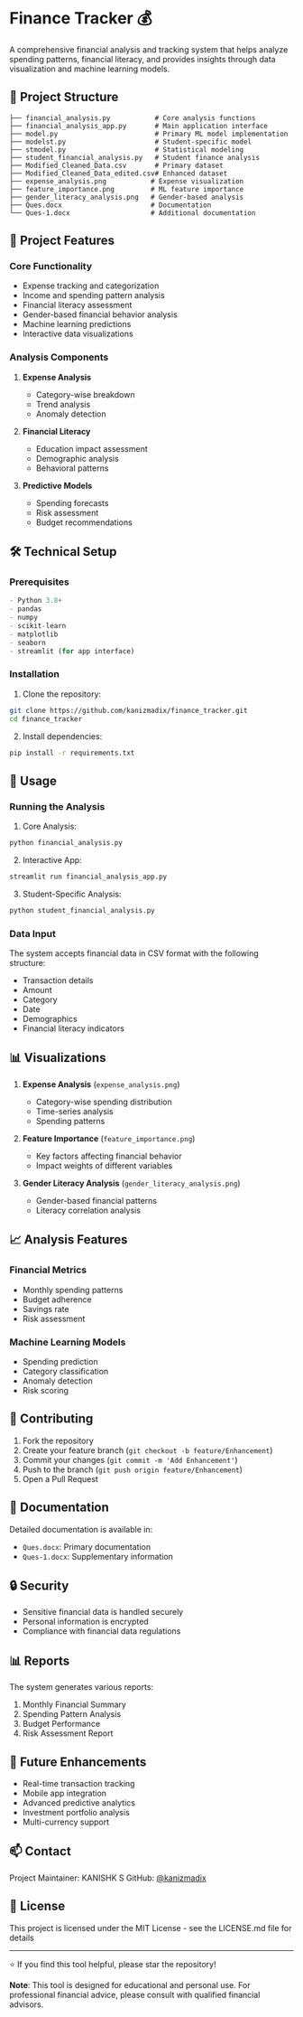 # Finance Tracker 💰

A comprehensive financial analysis and tracking system that helps analyze spending patterns, financial literacy, and provides insights through data visualization and machine learning models.

## 📁 Project Structure

```
├── financial_analysis.py           # Core analysis functions
├── financial_analysis_app.py       # Main application interface
├── model.py                        # Primary ML model implementation
├── modelst.py                      # Student-specific model
├── stmodel.py                      # Statistical modeling
├── student_financial_analysis.py   # Student finance analysis
├── Modified_Cleaned_Data.csv       # Primary dataset
├── Modified_Cleaned_Data_edited.csv# Enhanced dataset
├── expense_analysis.png           # Expense visualization
├── feature_importance.png         # ML feature importance
├── gender_literacy_analysis.png   # Gender-based analysis
├── Ques.docx                      # Documentation
└── Ques-1.docx                    # Additional documentation
```

## 🎯 Project Features

### Core Functionality
- Expense tracking and categorization
- Income and spending pattern analysis
- Financial literacy assessment
- Gender-based financial behavior analysis
- Machine learning predictions
- Interactive data visualizations

### Analysis Components
1. **Expense Analysis**
   - Category-wise breakdown
   - Trend analysis
   - Anomaly detection

2. **Financial Literacy**
   - Education impact assessment
   - Demographic analysis
   - Behavioral patterns

3. **Predictive Models**
   - Spending forecasts
   - Risk assessment
   - Budget recommendations

## 🛠️ Technical Setup

### Prerequisites
```python
- Python 3.8+
- pandas
- numpy
- scikit-learn
- matplotlib
- seaborn
- streamlit (for app interface)
```

### Installation

1. Clone the repository:
```bash
git clone https://github.com/kanizmadix/finance_tracker.git
cd finance_tracker
```

2. Install dependencies:
```bash
pip install -r requirements.txt
```

## 🚀 Usage

### Running the Analysis

1. Core Analysis:
```bash
python financial_analysis.py
```

2. Interactive App:
```bash
streamlit run financial_analysis_app.py
```

3. Student-Specific Analysis:
```bash
python student_financial_analysis.py
```

### Data Input

The system accepts financial data in CSV format with the following structure:
- Transaction details
- Amount
- Category
- Date
- Demographics
- Financial literacy indicators

## 📊 Visualizations

1. **Expense Analysis** (`expense_analysis.png`)
   - Category-wise spending distribution
   - Time-series analysis
   - Spending patterns

2. **Feature Importance** (`feature_importance.png`)
   - Key factors affecting financial behavior
   - Impact weights of different variables

3. **Gender Literacy Analysis** (`gender_literacy_analysis.png`)
   - Gender-based financial patterns
   - Literacy correlation analysis

## 📈 Analysis Features

### Financial Metrics
- Monthly spending patterns
- Budget adherence
- Savings rate
- Risk assessment

### Machine Learning Models
- Spending prediction
- Category classification
- Anomaly detection
- Risk scoring

## 🤝 Contributing

1. Fork the repository
2. Create your feature branch (`git checkout -b feature/Enhancement`)
3. Commit your changes (`git commit -m 'Add Enhancement'`)
4. Push to the branch (`git push origin feature/Enhancement`)
5. Open a Pull Request

## 📝 Documentation

Detailed documentation is available in:
- `Ques.docx`: Primary documentation
- `Ques-1.docx`: Supplementary information

## 🔒 Security

- Sensitive financial data is handled securely
- Personal information is encrypted
- Compliance with financial data regulations

## 📊 Reports

The system generates various reports:
1. Monthly Financial Summary
2. Spending Pattern Analysis
3. Budget Performance
4. Risk Assessment Report

## 🎯 Future Enhancements

- Real-time transaction tracking
- Mobile app integration
- Advanced predictive analytics
- Investment portfolio analysis
- Multi-currency support

## 📫 Contact

Project Maintainer: KANISHK S
GitHub: [@kanizmadix](https://github.com/kanizmadix)

## 📜 License

This project is licensed under the MIT License - see the LICENSE.md file for details

---
⭐ If you find this tool helpful, please star the repository!

**Note**: This tool is designed for educational and personal use. For professional financial advice, please consult with qualified financial advisors.
